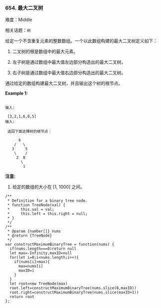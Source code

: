 ### 654. 最大二叉树

难度：Middle

相关话题：`树`

给定一个不含重复元素的整数数组。一个以此数组构建的最大二叉树定义如下：




1. 二叉树的根是数组中的最大元素。

2. 左子树是通过数组中最大值左边部分构造出的最大二叉树。

3. 右子树是通过数组中最大值右边部分构造出的最大二叉树。





通过给定的数组构建最大二叉树，并且输出这个树的根节点。



**Example 1:** 



```

输入:

 [3,2,1,6,0,5]
输入:

 返回下面这棵树的根节点：

      6
    /   \
   3     5
    \    / 
     2  0   
       \
        1
```


**注意:** 




1. 给定的数组的大小在 [1, 1000] 之间。




```
/**
 * Definition for a binary tree node.
 * function TreeNode(val) {
 *     this.val = val;
 *     this.left = this.right = null;
 * }
 */
/**
 * @param {number[]} nums
 * @return {TreeNode}
 */
var constructMaximumBinaryTree = function(nums) {
  if(nums.length===0)return null
  let max=-Infinity,maxID=null
  for(let i=0;i<nums.length;i++){
    if(nums[i]>max){
      max=nums[i]
      maxID=i
    }
  }
  let root=new TreeNode(max)
  root.left=constructMaximumBinaryTree(nums.slice(0,maxID))
  root.right=constructMaximumBinaryTree(nums.slice(maxID+1))
  return root
};
```

